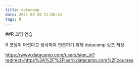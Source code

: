 ```yaml
---
title: datacamp
date: 2021-03-26 21:58:34
tags: R
---
```

##R 코딩 연습

R 코딩이 어렵다고 생각하여 연습하기 위해 datacamp 링크 저장

https://www.datacamp.com/users/sign_in?redirect=https%3A%2F%2Flearn.datacamp.com%2Fcourses
